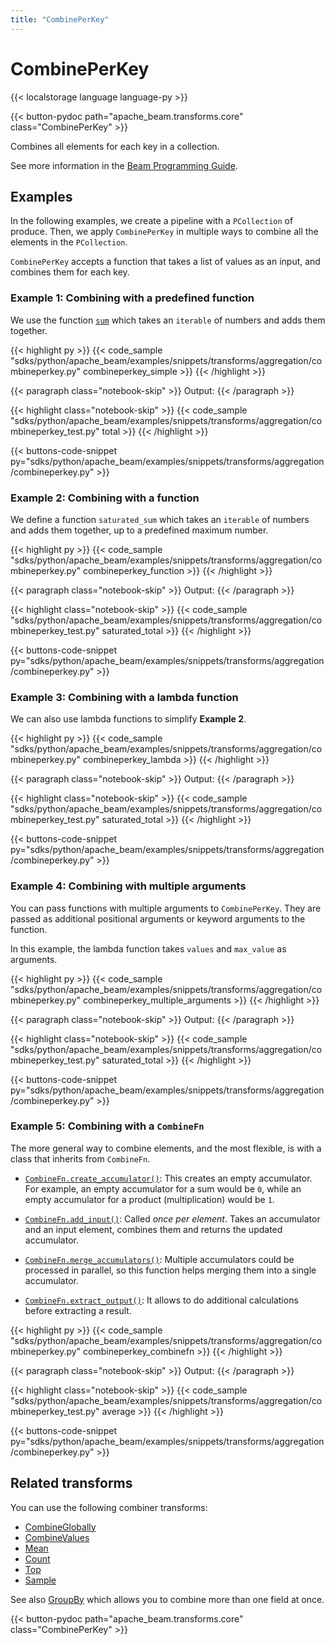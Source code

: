 ```yaml
---
title: "CombinePerKey"
---
```

<!--
Licensed under the Apache License, Version 2.0 (the "License");
you may not use this file except in compliance with the License.
You may obtain a copy of the License at

http://www.apache.org/licenses/LICENSE-2.0

Unless required by applicable law or agreed to in writing, software
distributed under the License is distributed on an "AS IS" BASIS,
WITHOUT WARRANTIES OR CONDITIONS OF ANY KIND, either express or implied.
See the License for the specific language governing permissions and
limitations under the License.
-->

# CombinePerKey

{{< localstorage language language-py >}}

{{< button-pydoc path="apache_beam.transforms.core" class="CombinePerKey" >}}

Combines all elements for each key in a collection.

See more information in the [Beam Programming Guide](/documentation/programming-guide/#combine).

## Examples

In the following examples, we create a pipeline with a `PCollection` of produce.
Then, we apply `CombinePerKey` in multiple ways to combine all the elements in the `PCollection`.

`CombinePerKey` accepts a function that takes a list of values as an input, and combines them for each key.

### Example 1: Combining with a predefined function

We use the function
[`sum`](https://docs.python.org/3/library/functions.html#sum)
which takes an `iterable` of numbers and adds them together.

{{< highlight py >}}
{{< code_sample "sdks/python/apache_beam/examples/snippets/transforms/aggregation/combineperkey.py" combineperkey_simple >}}
{{< /highlight >}}

{{< paragraph class="notebook-skip" >}}
Output:
{{< /paragraph >}}

{{< highlight class="notebook-skip" >}}
{{< code_sample "sdks/python/apache_beam/examples/snippets/transforms/aggregation/combineperkey_test.py" total >}}
{{< /highlight >}}

{{< buttons-code-snippet
  py="sdks/python/apache_beam/examples/snippets/transforms/aggregation/combineperkey.py" >}}

### Example 2: Combining with a function

We define a function `saturated_sum` which takes an `iterable` of numbers and adds them together, up to a predefined maximum number.

{{< highlight py >}}
{{< code_sample "sdks/python/apache_beam/examples/snippets/transforms/aggregation/combineperkey.py" combineperkey_function >}}
{{< /highlight >}}

{{< paragraph class="notebook-skip" >}}
Output:
{{< /paragraph >}}

{{< highlight class="notebook-skip" >}}
{{< code_sample "sdks/python/apache_beam/examples/snippets/transforms/aggregation/combineperkey_test.py" saturated_total >}}
{{< /highlight >}}

{{< buttons-code-snippet
  py="sdks/python/apache_beam/examples/snippets/transforms/aggregation/combineperkey.py" >}}

### Example 3: Combining with a lambda function

We can also use lambda functions to simplify **Example 2**.

{{< highlight py >}}
{{< code_sample "sdks/python/apache_beam/examples/snippets/transforms/aggregation/combineperkey.py" combineperkey_lambda >}}
{{< /highlight >}}

{{< paragraph class="notebook-skip" >}}
Output:
{{< /paragraph >}}

{{< highlight class="notebook-skip" >}}
{{< code_sample "sdks/python/apache_beam/examples/snippets/transforms/aggregation/combineperkey_test.py" saturated_total >}}
{{< /highlight >}}

{{< buttons-code-snippet
  py="sdks/python/apache_beam/examples/snippets/transforms/aggregation/combineperkey.py" >}}

### Example 4: Combining with multiple arguments

You can pass functions with multiple arguments to `CombinePerKey`.
They are passed as additional positional arguments or keyword arguments to the function.

In this example, the lambda function takes `values` and `max_value` as arguments.

{{< highlight py >}}
{{< code_sample "sdks/python/apache_beam/examples/snippets/transforms/aggregation/combineperkey.py" combineperkey_multiple_arguments >}}
{{< /highlight >}}

{{< paragraph class="notebook-skip" >}}
Output:
{{< /paragraph >}}

{{< highlight class="notebook-skip" >}}
{{< code_sample "sdks/python/apache_beam/examples/snippets/transforms/aggregation/combineperkey_test.py" saturated_total >}}
{{< /highlight >}}

{{< buttons-code-snippet
  py="sdks/python/apache_beam/examples/snippets/transforms/aggregation/combineperkey.py" >}}

### Example 5: Combining with a `CombineFn`

The more general way to combine elements, and the most flexible, is with a class that inherits from `CombineFn`.

* [`CombineFn.create_accumulator()`](https://beam.apache.org/releases/pydoc/current/apache_beam.transforms.core.html#apache_beam.transforms.core.CombineFn.create_accumulator):
  This creates an empty accumulator.
  For example, an empty accumulator for a sum would be `0`, while an empty accumulator for a product (multiplication) would be `1`.

* [`CombineFn.add_input()`](https://beam.apache.org/releases/pydoc/current/apache_beam.transforms.core.html#apache_beam.transforms.core.CombineFn.add_input):
  Called *once per element*.
  Takes an accumulator and an input element, combines them and returns the updated accumulator.

* [`CombineFn.merge_accumulators()`](https://beam.apache.org/releases/pydoc/current/apache_beam.transforms.core.html#apache_beam.transforms.core.CombineFn.merge_accumulators):
  Multiple accumulators could be processed in parallel, so this function helps merging them into a single accumulator.

* [`CombineFn.extract_output()`](https://beam.apache.org/releases/pydoc/current/apache_beam.transforms.core.html#apache_beam.transforms.core.CombineFn.extract_output):
  It allows to do additional calculations before extracting a result.

{{< highlight py >}}
{{< code_sample "sdks/python/apache_beam/examples/snippets/transforms/aggregation/combineperkey.py" combineperkey_combinefn >}}
{{< /highlight >}}

{{< paragraph class="notebook-skip" >}}
Output:
{{< /paragraph >}}

{{< highlight class="notebook-skip" >}}
{{< code_sample "sdks/python/apache_beam/examples/snippets/transforms/aggregation/combineperkey_test.py" average >}}
{{< /highlight >}}

{{< buttons-code-snippet
  py="sdks/python/apache_beam/examples/snippets/transforms/aggregation/combineperkey.py" >}}

## Related transforms

You can use the following combiner transforms:

* [CombineGlobally](/documentation/transforms/python/aggregation/combineglobally)
* [CombineValues](/documentation/transforms/python/aggregation/combinevalues)
* [Mean](/documentation/transforms/python/aggregation/mean)
* [Count](/documentation/transforms/python/aggregation/count)
* [Top](/documentation/transforms/python/aggregation/top)
* [Sample](/documentation/transforms/python/aggregation/sample)

See also [GroupBy](/documentation/transforms/python/aggregation/groupby) which allows you to combine more than one field at once.

{{< button-pydoc path="apache_beam.transforms.core" class="CombinePerKey" >}}
